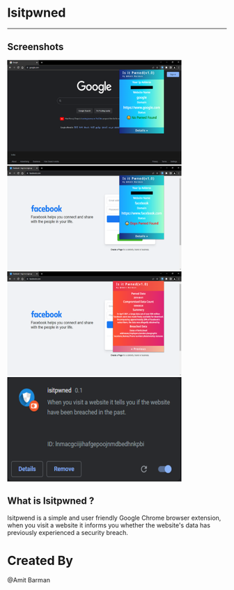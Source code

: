 # Isitpwned
-----------
## Screenshots

<p float="left">
	<img src="screenshots\Screenshot_1.png" height="240" width="400" />
	<img src="screenshots\Screenshot_2.png" height="240" width="400" />
	<img src="screenshots\Screenshot_3.png" height="240" width="400" />
	<img src="screenshots\Screenshot_4.png" height="240" width="400" />
</p>

## What is Isitpwned ?

Isitpwend is a simple and user friendly Google Chrome browser extension, when you visit a website it informs you whether the website's data has previously experienced a security breach.

# Created By

@Amit Barman
